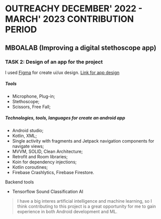 # OUTREACHY DECEMBER' 2022 - MARCH' 2023 CONTRIBUTION PERIOD

## MBOALAB (Improving a digital stethoscope app)

### TASK 2: Design of an app for the project 

I used [Figma](https://figma.com) for create ui/ux design.
[Link for app design](https://www.figma.com/file/wwGyvNhXjcugY7p3q3sI1s/Digital-Stethoscope?node-id=0%3A1)

##### Tools
- Microphone, Plug-in;
- Stethoscope;
- Scissors, Free Fall;

##### Technologies, tools, languages for create an android app
- Android studio;
- Kotlin, XML;
- Single activity with fragments and Jetpack navigation components for navigate views;
- MVVM, SOLID, Clean Architecture;
- Retrofit and Room libraries;
- Koin for dependency injections;
- Kotlin coroutines;
- Firebase Crashlytics, Firebase Firestore.

Backend tools
- Tensorflow Sound Classification AI

>I have a big interes artificial intelligence and machine learning, so I think contributing to this project is a great opportunity for me to gain experience in both Android development and ML. 